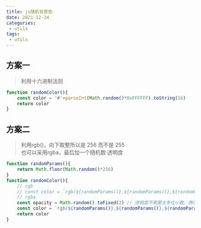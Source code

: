 ```yaml
---
title: js随机背景色
date: 2021-12-24
categories:
 - utils
tags:
 - utils
---
```


## 方案一

>利用十六进制法则

```js
function randomColor(){
	const color = '#'+parseInt(Math.random()*0xFFFFFF).toString(16)
	return color
}
```
## 方案二
>利用rgb()，向下取整所以是 256 而不是 255\
>也可以采用rgba，最后加一个随机数 透明度

```js
function randomParams(){
    return Math.floor(Math.random()*256)
}
function randomColor(){
    // rgb
    // const color = `rgb(${randomParams()},${randomParams()},${randomParams()})`
    // rgba
    const opacity = Math.random().toFixed(2) // 透明度不需要太多位小数，两位就够了
    const color = `rgb(${randomParams()},${randomParams()},${randomParams()},${opacity})`
    return color
}
```
<Valine/>